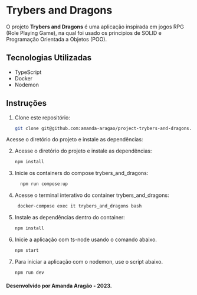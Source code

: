 # Trybers and Dragons

O projeto **Trybers and Dragons** é uma aplicação inspirada em jogos RPG (Role Playing Game), na qual foi usado os principios de SOLID e Programação Orientada a Objetos (POO).

## Tecnologias Utilizadas
- TypeScript
- Docker 
- Nodemon

## Instruções

1. Clone este repositório:

   ```bash
   git clone git@github.com:amanda-aragao/project-trybers-and-dragons.git
Acesse o diretório do projeto e instale as dependências:

2. Acesse o diretório do projeto e instale as dependências:

   ```bash
   npm install 

3. Inicie os containers do compose trybers_and_dragons:

   ```bash
     npm run compose:up

4. Acesse o terminal interativo do container trybers_and_dragons:

   ```bash
    docker-compose exec it trybers_and_dragons bash

5. Instale as dependências dentro do container:

   ```bash
   npm install 

6. Inicie a aplicação com ts-node usando o comando abaixo.

   ```bash
   npm start 

7. Para iniciar a aplicação com o nodemon, use o script abaixo.

   ```bash
   npm run dev

#### Desenvolvido por Amanda Aragão - 2023.